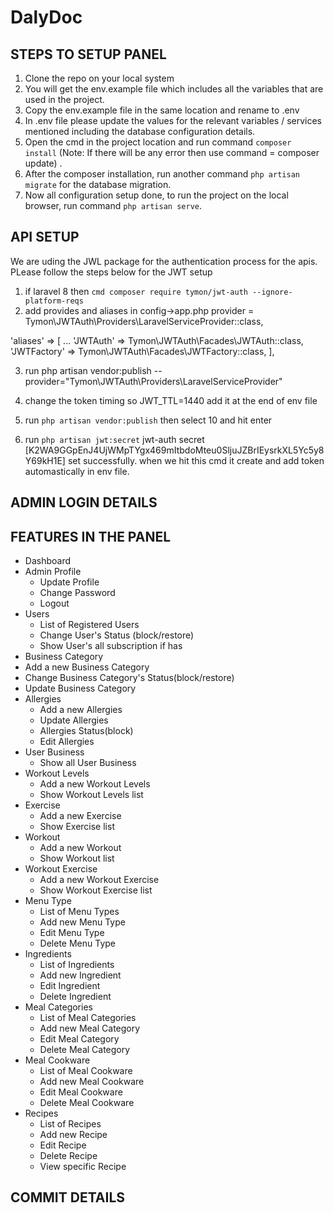 # DalyDoc

## STEPS TO SETUP PANEL
1. Clone the repo on your local system
2. You will get the env.example file which includes all the variables that are used in the project.
3. Copy the env.example file in the same location and rename to .env
4. In .env file please update the values for the relevant variables / services mentioned including the database configuration details.
5. Open the cmd in the project location and run command ```composer install``` (Note: If there will be any error then use command = composer update) .
6. After the composer installation, run another command ```php artisan migrate``` for the database migration.
7. Now all configuration setup done, to run the project on the local browser, run command ```php artisan serve```.

## API SETUP
We are uding the JWL package for the authentication process for the apis. PLease follow the steps below for the JWT setup

1. if laravel 8 then
```cmd composer require tymon/jwt-auth --ignore-platform-reqs```
2. add provides and aliases in config->app.php
provider =  Tymon\JWTAuth\Providers\LaravelServiceProvider::class,

'aliases' => [
    ...
    'JWTAuth' => Tymon\JWTAuth\Facades\JWTAuth::class,
     'JWTFactory' => Tymon\JWTAuth\Facades\JWTFactory::class,
],

3. run  php artisan vendor:publish --provider="Tymon\JWTAuth\Providers\LaravelServiceProvider"


2. change the token timing so 
JWT_TTL=1440    add it at the end of env file
3. run   ```php artisan vendor:publish```
then select 10 and hit enter
4. run  ```php artisan jwt:secret```
jwt-auth secret [K2WA9GGpEnJ4UjWMpTYgx469mItbdoMteu0SljuJZBrIEysrkXL5Yc5y8Y69kH1E] set successfully.
when we hit this cmd it create and add token automastically in env file.

## ADMIN LOGIN DETAILS

## FEATURES IN THE PANEL

-   Dashboard
-   Admin Profile
    -   Update Profile
    -   Change Password
    -   Logout
-   Users
    -   List of Registered Users
    -   Change User's Status (block/restore)
    -   Show User's all subscription if has
-   Business Category
-   Add a new Business Category
-   Change Business Category's Status(block/restore)
-   Update Business Category
- Allergies
    -   Add a new Allergies
    -   Update Allergies
    -   Allergies Status(block)
    -   Edit Allergies
-   User Business
    -   Show all User Business
-   Workout Levels
    -   Add a new Workout Levels
    -   Show Workout Levels list
-   Exercise
    -   Add a new Exercise
    -   Show Exercise list
-   Workout
    -   Add a new Workout
    -   Show Workout list
-   Workout Exercise
    -   Add a new Workout Exercise
    -   Show Workout Exercise list
-   Menu Type
    -   List of Menu Types
    -   Add new Menu Type
    -   Edit Menu Type
    -   Delete Menu Type
-   Ingredients
    -   List of Ingredients
    -   Add new Ingredient
    -   Edit Ingredient
    -   Delete Ingredient
-   Meal Categories
    -   List of Meal Categories
    -   Add new Meal Category
    -   Edit Meal Category
    -   Delete Meal Category
-   Meal Cookware
    -   List of Meal Cookware
    -   Add new Meal Cookware
    -   Edit Meal Cookware
    -   Delete Meal Cookware
-   Recipes
    -   List of Recipes
    -   Add new Recipe
    -   Edit Recipe
    -   Delete Recipe
    -   View specific Recipe

## COMMIT DETAILS